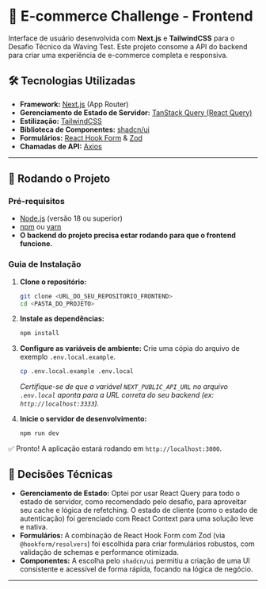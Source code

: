 # 🎨 E-commerce Challenge - Frontend

Interface de usuário desenvolvida com **Next.js** e **TailwindCSS** para o Desafio Técnico da Waving Test.  Este projeto consome a API do backend para criar uma experiência de e-commerce completa e responsiva.

## 🛠️ Tecnologias Utilizadas

-   **Framework:** [Next.js](https://nextjs.org/) (App Router) 
-   **Gerenciamento de Estado de Servidor:** [TanStack Query (React Query)](https://tanstack.com/query/latest) 
-   **Estilização:** [TailwindCSS](https://tailwindcss.com/) 
-   **Biblioteca de Componentes:** [shadcn/ui](https://ui.shadcn.com/) 
-   **Formulários:** [React Hook Form](https://react-hook-form.com/) & [Zod](https://zod.dev/)
-   **Chamadas de API:** [Axios](https://axios-http.com/)

---

## 🏁 Rodando o Projeto

### Pré-requisitos
-   [Node.js](https://nodejs.org/) (versão 18 ou superior)
-   [npm](https://www.npmjs.com/) ou [yarn](https://yarnpkg.com/)
-   **O backend do projeto precisa estar rodando para que o frontend funcione.**

### Guia de Instalação

1.  **Clone o repositório:**
    ```bash
    git clone <URL_DO_SEU_REPOSITORIO_FRONTEND>
    cd <PASTA_DO_PROJETO>
    ```

2.  **Instale as dependências:**
    ```bash
    npm install
    ```

3.  **Configure as variáveis de ambiente:**
    Crie uma cópia do arquivo de exemplo `.env.local.example`.
    ```bash
    cp .env.local.example .env.local
    ```
    *Certifique-se de que a variável `NEXT_PUBLIC_API_URL` no arquivo `.env.local` aponta para a URL correta do seu backend (ex: `http://localhost:3333`).*

4.  **Inicie o servidor de desenvolvimento:**
    ```bash
    npm run dev
    ```

✅ Pronto! A aplicação estará rodando em `http://localhost:3000`.

## 🧠 Decisões Técnicas

-   **Gerenciamento de Estado:** Optei por usar React Query para todo o estado de servidor, como recomendado pelo desafio, para aproveitar seu cache e lógica de refetching. O estado de cliente (como o estado de autenticação) foi gerenciado com React Context para uma solução leve e nativa.
-   **Formulários:** A combinação de React Hook Form com Zod (via `@hookform/resolvers`) foi escolhida para criar formulários robustos, com validação de schemas e performance otimizada.
-   **Componentes:** A escolha pelo `shadcn/ui` permitiu a criação de uma UI consistente e acessível de forma rápida, focando na lógica de negócio.
---

